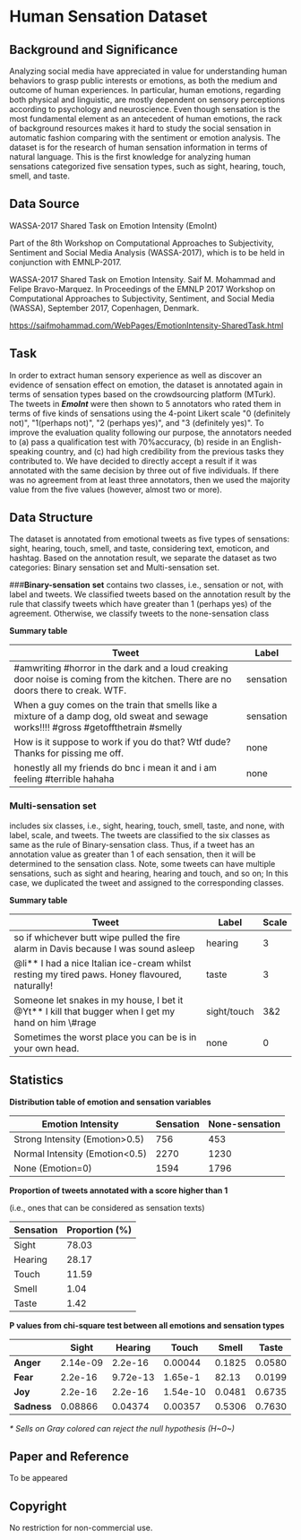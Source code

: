 # **Human Sensation Dataset**

## **Background and Significance**

Analyzing social media have appreciated in value for understanding human
behaviors to grasp public interests or emotions, as both the medium and
outcome of human experiences. In particular, human emotions, regarding
both physical and linguistic, are mostly dependent on sensory
perceptions according to psychology and neuroscience. Even though
sensation is the most fundamental element as an antecedent of human
emotions, the rack of background resources makes it hard to study the
social sensation in automatic fashion comparing with the sentiment or
emotion analysis. The dataset is for the research of human sensation
information in terms of natural language. This is the first knowledge
for analyzing human sensations categorized five sensation types, such as
sight, hearing, touch, smell, and taste.

## **Data Source**

WASSA-2017 Shared Task on Emotion Intensity (EmoInt)

Part of the 8th Workshop on Computational Approaches to Subjectivity,
Sentiment and Social Media Analysis (WASSA-2017), which is to be held in
conjunction with EMNLP-2017.

WASSA-2017 Shared Task on Emotion Intensity. Saif M. Mohammad and Felipe
Bravo-Marquez. In Proceedings of the EMNLP 2017 Workshop on
Computational Approaches to Subjectivity, Sentiment, and Social Media
(WASSA), September 2017, Copenhagen, Denmark.

<https://saifmohammad.com/WebPages/EmotionIntensity-SharedTask.html>

## **Task**

In order to extract human sensory experience as well as discover an
evidence of sensation effect on emotion, the dataset is annotated again
in terms of sensation types based on the crowdsourcing platform (MTurk).
The tweets in ***EmoInt*** were then shown to 5 annotators who rated
them in terms of five kinds of sensations using the 4-point Likert scale
"0 (definitely not)", "1(perhaps not)", "2 (perhaps yes)", and "3
(definitely yes)". To improve the evaluation quality following our
purpose, the annotators needed to (a) pass a qualification test with
70%accuracy, (b) reside in an English-speaking country, and (c) had high
credibility from the previous tasks they contributed to. We have decided
to directly accept a result if it was annotated with the same decision
by three out of five individuals. If there was no agreement from at
least three annotators, then we used the majority value from the five
values (however, almost two or more).

## **Data Structure**

The dataset is annotated from emotional tweets as five types of
sensations: sight, hearing, touch, smell, and taste, considering text,
emoticon, and hashtag. Based on the annotation result, we separate the
dataset as two categories: Binary sensation set and Multi-sensation set.

###**Binary-sensation** **set** 
contains two classes, i.e., sensation or not, with label and tweets. We classified tweets based on the annotation result by the rule that classify tweets which have greater than 1
(perhaps yes) of the agreement. Otherwise, we classify tweets to the none-sensation class

**Summary table**

| **Tweet**                                                                                                                                | **Label** |
|------------------------------------------------------------------------------------------------------------------------------------------|-----------|
| \#amwriting \#horror in the dark and a loud creaking door noise is coming from the kitchen. There are no doors there to creak. WTF.      | sensation |
| When a guy comes on the train that smells like a mixture of a damp dog, old sweat and sewage works!!!! \#gross \#getoffthetrain \#smelly | sensation |
| How is it suppose to work if you do that? Wtf dude? Thanks for pissing me off.                                                           | none      |
| honestly all my friends do bnc i mean it and i am feeling \#terrible hahaha                                                              | none      |

### **Multi-sensation set** 
includes six classes, i.e., sight, hearing, touch, smell, taste, and none, with label, scale, and tweets. The tweets are classified to the six classes as same as the rule of Binary-sensation class. Thus, if a tweet has an annotation value as greater than 1 of each sensation, then it will be determined to the sensation class. Note, some tweets can have multiple sensations, such as sight and hearing, hearing and touch, and so on; In this case, we duplicated the tweet and assigned to the corresponding classes.

**Summary table**

| **Tweet**                                                                                              | **Label**   | **Scale** |
|--------------------------------------------------------------------------------------------------------|-------------|-----------|
| so if whichever butt wipe pulled the fire alarm in Davis because I was sound asleep                    | hearing     | 3         |
| @li\*\* I had a nice Italian ice-cream whilst resting my tired paws. Honey flavoured, naturally!       | taste       | 3         |
| Someone let snakes in my house, I bet it @Yt\*\* I kill that bugger when I get my hand on him \\\#rage | sight/touch | 3&2       |
| Sometimes the worst place you can be is in your own head.                                              | none        | 0         |

## **Statistics**

**Distribution table of emotion and sensation variables**

| **Emotion Intensity**           | **Sensation** | **None-sensation** |
|---------------------------------|---------------|--------------------|
| Strong Intensity (Emotion\>0.5) | 756           | 453                |
| Normal Intensity (Emotion\<0.5) | 2270          | 1230               |
| None (Emotion=0)                | 1594          | 1796               |

**Proportion of tweets annotated with a score higher than 1**

(i.e., ones that can be considered as sensation texts)

| **Sensation** | **Proportion (%)** |
|---------------|--------------------|
| Sight         | 78.03              |
| Hearing       | 28.17              |
| Touch         | 11.59              |
| Smell         | 1.04               |
| Taste         | 1.42               |

**P values from chi-square test between all emotions and sensation
types**

|             | **Sight** | **Hearing** | **Touch** | **Smell** | **Taste** |
|-------------|-----------|-------------|-----------|-----------|-----------|
| **Anger**   | 2.14e-09  | 2.2e-16     | 0.00044   | 0.1825    | 0.0580    |
| **Fear**    | 2.2e-16   | 9.72e-13    | 1.65e-1   | 82.13     | 0.0199    |
| **Joy**     | 2.2e-16   | 2.2e-16     | 1.54e-10  | 0.0481    | 0.6735    |
| **Sadness** | 0.08866   | 0.04374     | 0.00357   | 0.5306    | 0.7630    |

*\* Sells on Gray colored can reject the null hypothesis (H~0~)*

## **Paper and Reference**

To be appeared

## **Copyright**

No restriction for non-commercial use.
